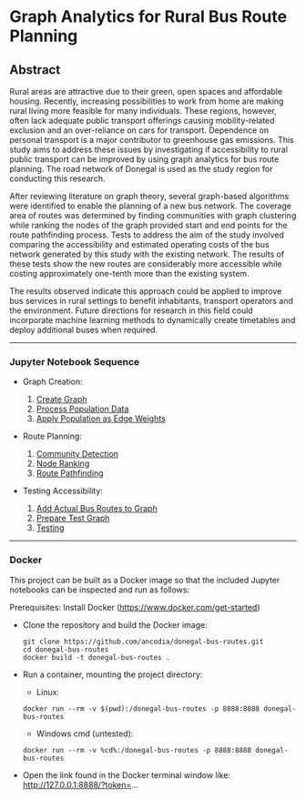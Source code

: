 # Graph Analytics for Rural Bus Route Planning

## Abstract
Rural areas are attractive due to their green, open spaces and affordable housing. Recently, increasing possibilities to work from home are making rural living more feasible for many individuals. These regions, however, often lack adequate public transport offerings causing mobility-related exclusion and an over-reliance on cars for transport. Dependence on personal transport is a major contributor to greenhouse gas emissions. This study aims to address these issues by investigating if accessibility to rural public transport can be improved by using graph analytics for bus route planning. The road network of Donegal is used as the study region for conducting this research.

After reviewing literature on graph theory, several graph-based algorithms were identified to enable the planning of a new bus network. The coverage area of routes was determined by finding communities with graph clustering while ranking the nodes of the graph provided start and end points for the route pathfinding process. Tests to address the aim of the study involved comparing the accessibility and estimated operating costs of the bus network generated by this study with the existing network. The results of these tests show the new routes are considerably more accessible while costing approximately one-tenth more than the existing system.

The results observed indicate this approach could be applied to improve bus services in rural settings to benefit inhabitants, transport operators and the environment. Future directions for research in this field could incorporate machine learning methods to dynamically create timetables and deploy additional buses when required.

---
### Jupyter Notebook Sequence
- Graph Creation:
  
  1. [Create Graph](https://github.com/ancodia/donegal-bus-routes/blob/master/graph/notebooks/create_graph.ipynb)
  2. [Process Population Data](https://github.com/ancodia/donegal-bus-routes/blob/master/graph/notebooks/donegal_population_data.ipynb)
  3. [Apply Population as Edge Weights](https://github.com/ancodia/donegal-bus-routes/blob/master/graph/notebooks/apply_edge_weights.ipynb)
  
- Route Planning:

  1. [Community Detection](https://github.com/ancodia/donegal-bus-routes/blob/master/route_planning/notebooks/community_detection.ipynb)
  2. [Node Ranking](https://github.com/ancodia/donegal-bus-routes/blob/master/route_planning/notebooks/node_ranking.ipynb)
  3. [Route Pathfinding](https://github.com/ancodia/donegal-bus-routes/blob/master/route_planning/notebooks/route_pathfinding.ipynb)
 
- Testing Accessibility:
  
  1. [Add Actual Bus Routes to Graph](https://github.com/ancodia/donegal-bus-routes/blob/master/testing/notebooks/add_locallink_bus_stops_to_graph.ipynb)
  2. [Prepare Test Graph](https://github.com/ancodia/donegal-bus-routes/blob/master/testing/notebooks/prepare_test_graph.ipynb)
  3. [Testing](https://github.com/ancodia/donegal-bus-routes/blob/master/testing/notebooks/testing.ipynb)
---

### Docker
This project can be built as a Docker image so that the included Jupyter notebooks can be inspected and run as follows:

Prerequisites: Install Docker (https://www.docker.com/get-started)

- Clone the repository and build the Docker image:
  ```
  git clone https://github.com/ancodia/donegal-bus-routes.git
  cd donegal-bus-routes
  docker build -t donegal-bus-routes .
  ```

- Run a container, mounting the project directory:
  
  - Linux:
  ```
  docker run --rm -v $(pwd):/donegal-bus-routes -p 8888:8888 donegal-bus-routes
  ```
  - Windows cmd (untested):
  ```
  docker run --rm -v %cd%:/donegal-bus-routes -p 8888:8888 donegal-bus-routes
  ```
  
- Open the link found in the Docker terminal window like: http://127.0.0.1:8888/?token=...
